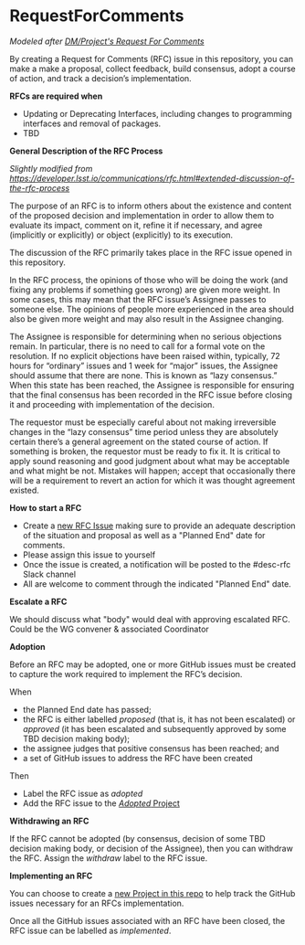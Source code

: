 # RequestForComments

*Modeled after [DM/Project's Request For Comments](https://developer.lsst.io/communications/rfc.html)*

By creating a Request for Comments (RFC) issue in this repository, you can make a make a proposal, collect feedback, build consensus, adopt a course of action, and track a decision’s implementation.

**RFCs are required when**
* Updating or Deprecating Interfaces, including changes to programming interfaces and removal of packages.
* TBD

**General Description of the RFC Process**

*Slightly modified from https://developer.lsst.io/communications/rfc.html#extended-discussion-of-the-rfc-process*

The purpose of an RFC is to inform others about the existence and content of the proposed decision and implementation in order to allow them to evaluate its impact, comment on it, refine it if necessary, and agree (implicitly or explicitly) or object (explicitly) to its execution.

The discussion of the RFC primarily takes place in the RFC issue opened in this repository.

In the RFC process, the opinions of those who will be doing the work (and fixing any problems if something goes wrong) are given more weight. In some cases, this may mean that the RFC issue’s Assignee passes to someone else. The opinions of people more experienced in the area should also be given more weight and may also result in the Assignee changing.

The Assignee is responsible for determining when no serious objections remain. In particular, there is no need to call for a formal vote on the resolution. If no explicit objections have been raised within, typically, 72 hours for “ordinary” issues and 1 week for “major” issues, the Assignee should assume that there are none. This is known as “lazy consensus.” When this state has been reached, the Assignee is responsible for ensuring that the final consensus has been recorded in the RFC issue before closing it and proceeding with implementation of the decision.

The requestor must be especially careful about not making irreversible changes in the “lazy consensus” time period unless they are absolutely certain there’s a general agreement on the stated course of action. If something is broken, the requestor must be ready to fix it. It is critical to apply sound reasoning and good judgment about what may be acceptable and what might be not. Mistakes will happen; accept that occasionally there will be a requirement to revert an action for which it was thought agreement existed.

**How to start a RFC**
* Create a [new RFC Issue](https://github.com/heather999/RequestForComments/issues) making sure to provide an adequate description of the situation and proposal as well as a "Planned End" date for comments.
* Please assign this issue to yourself
* Once the issue is created, a notification will be posted to the #desc-rfc Slack channel
* All are welcome to comment through the indicated "Planned End" date.

**Escalate a RFC**

We should discuss what "body" would deal with approving escalated RFC.  Could be the WG convener & associated Coordinator

**Adoption**

Before an RFC may be adopted, one or more GitHub issues must be created to capture the work required to implement the RFC’s decision.

When
* the Planned End date has passed;
* the RFC is either labelled *proposed* (that is, it has not been escalated) or *approved* (it has been escalated and subsequently approved by some TBD decision making body);
* the assignee judges that positive consensus has been reached; and
* a set of GitHub issues to address the RFC have been created

Then 
* Label the RFC issue as *adopted* 
* Add the RFC issue to the [*Adopted* Project](https://github.com/heather999/RequestForComments/projects/1)

**Withdrawing an RFC**

If the RFC cannot be adopted (by consensus, decision of some TBD decision making body, or decision of the Assignee), then you can withdraw the RFC. Assign the *withdraw* label to the RFC issue.

**Implementing an RFC**

You can choose to create a [new Project in this repo](https://github.com/heather999/RequestForComments/projects) to help track the GitHub issues necessary for an RFCs implementation.

Once all the GitHub issues associated with an RFC have been closed, the RFC issue can be labelled as *implemented*.

